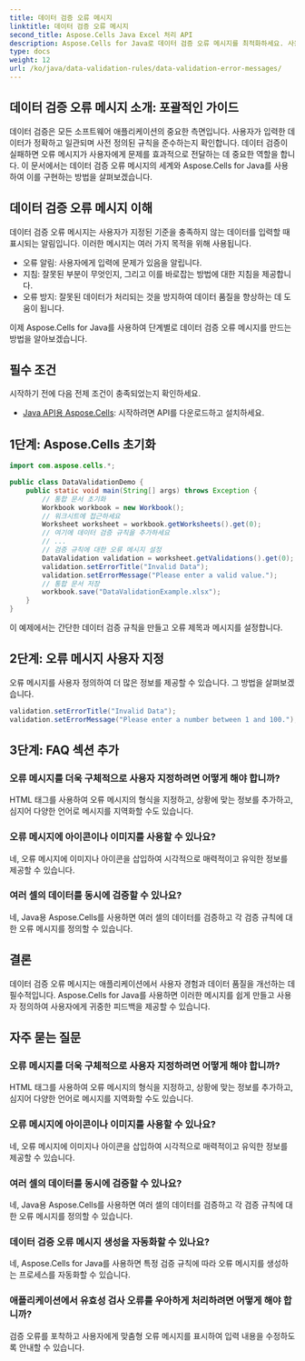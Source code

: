 ```yaml
---
title: 데이터 검증 오류 메시지
linktitle: 데이터 검증 오류 메시지
second_title: Aspose.Cells Java Excel 처리 API
description: Aspose.Cells for Java로 데이터 검증 오류 메시지를 최적화하세요. 사용자 경험을 만들고, 사용자 지정하고, 개선하는 방법을 알아보세요.
type: docs
weight: 12
url: /ko/java/data-validation-rules/data-validation-error-messages/
---
```


## 데이터 검증 오류 메시지 소개: 포괄적인 가이드

데이터 검증은 모든 소프트웨어 애플리케이션의 중요한 측면입니다. 사용자가 입력한 데이터가 정확하고 일관되며 사전 정의된 규칙을 준수하는지 확인합니다. 데이터 검증이 실패하면 오류 메시지가 사용자에게 문제를 효과적으로 전달하는 데 중요한 역할을 합니다. 이 문서에서는 데이터 검증 오류 메시지의 세계와 Aspose.Cells for Java를 사용하여 이를 구현하는 방법을 살펴보겠습니다.

## 데이터 검증 오류 메시지 이해

데이터 검증 오류 메시지는 사용자가 지정된 기준을 충족하지 않는 데이터를 입력할 때 표시되는 알림입니다. 이러한 메시지는 여러 가지 목적을 위해 사용됩니다.

- 오류 알림: 사용자에게 입력에 문제가 있음을 알립니다.
- 지침: 잘못된 부분이 무엇인지, 그리고 이를 바로잡는 방법에 대한 지침을 제공합니다.
- 오류 방지: 잘못된 데이터가 처리되는 것을 방지하여 데이터 품질을 향상하는 데 도움이 됩니다.

이제 Aspose.Cells for Java를 사용하여 단계별로 데이터 검증 오류 메시지를 만드는 방법을 알아보겠습니다.

## 필수 조건

시작하기 전에 다음 전제 조건이 충족되었는지 확인하세요.

- [Java API용 Aspose.Cells](https://releases.aspose.com/cells/java/): 시작하려면 API를 다운로드하고 설치하세요.

## 1단계: Aspose.Cells 초기화

```java
import com.aspose.cells.*;

public class DataValidationDemo {
    public static void main(String[] args) throws Exception {
        // 통합 문서 초기화
        Workbook workbook = new Workbook();
        // 워크시트에 접근하세요
        Worksheet worksheet = workbook.getWorksheets().get(0);
        // 여기에 데이터 검증 규칙을 추가하세요
        // ...
        // 검증 규칙에 대한 오류 메시지 설정
        DataValidation validation = worksheet.getValidations().get(0);
        validation.setErrorTitle("Invalid Data");
        validation.setErrorMessage("Please enter a valid value.");
        // 통합 문서 저장
        workbook.save("DataValidationExample.xlsx");
    }
}
```

이 예제에서는 간단한 데이터 검증 규칙을 만들고 오류 제목과 메시지를 설정합니다.

## 2단계: 오류 메시지 사용자 지정

오류 메시지를 사용자 정의하여 더 많은 정보를 제공할 수 있습니다. 그 방법을 살펴보겠습니다.

```java
validation.setErrorTitle("Invalid Data");
validation.setErrorMessage("Please enter a number between 1 and 100.");
```

## 3단계: FAQ 섹션 추가

### 오류 메시지를 더욱 구체적으로 사용자 지정하려면 어떻게 해야 합니까?

HTML 태그를 사용하여 오류 메시지의 형식을 지정하고, 상황에 맞는 정보를 추가하고, 심지어 다양한 언어로 메시지를 지역화할 수도 있습니다.

### 오류 메시지에 아이콘이나 이미지를 사용할 수 있나요?

네, 오류 메시지에 이미지나 아이콘을 삽입하여 시각적으로 매력적이고 유익한 정보를 제공할 수 있습니다.

### 여러 셀의 데이터를 동시에 검증할 수 있나요?

네, Java용 Aspose.Cells를 사용하면 여러 셀의 데이터를 검증하고 각 검증 규칙에 대한 오류 메시지를 정의할 수 있습니다.

## 결론

데이터 검증 오류 메시지는 애플리케이션에서 사용자 경험과 데이터 품질을 개선하는 데 필수적입니다. Aspose.Cells for Java를 사용하면 이러한 메시지를 쉽게 만들고 사용자 정의하여 사용자에게 귀중한 피드백을 제공할 수 있습니다.

## 자주 묻는 질문

### 오류 메시지를 더욱 구체적으로 사용자 지정하려면 어떻게 해야 합니까?

HTML 태그를 사용하여 오류 메시지의 형식을 지정하고, 상황에 맞는 정보를 추가하고, 심지어 다양한 언어로 메시지를 지역화할 수도 있습니다.

### 오류 메시지에 아이콘이나 이미지를 사용할 수 있나요?

네, 오류 메시지에 이미지나 아이콘을 삽입하여 시각적으로 매력적이고 유익한 정보를 제공할 수 있습니다.

### 여러 셀의 데이터를 동시에 검증할 수 있나요?

네, Java용 Aspose.Cells를 사용하면 여러 셀의 데이터를 검증하고 각 검증 규칙에 대한 오류 메시지를 정의할 수 있습니다.

### 데이터 검증 오류 메시지 생성을 자동화할 수 있나요?

네, Aspose.Cells for Java를 사용하면 특정 검증 규칙에 따라 오류 메시지를 생성하는 프로세스를 자동화할 수 있습니다.

### 애플리케이션에서 유효성 검사 오류를 우아하게 처리하려면 어떻게 해야 합니까?

검증 오류를 포착하고 사용자에게 맞춤형 오류 메시지를 표시하여 입력 내용을 수정하도록 안내할 수 있습니다.